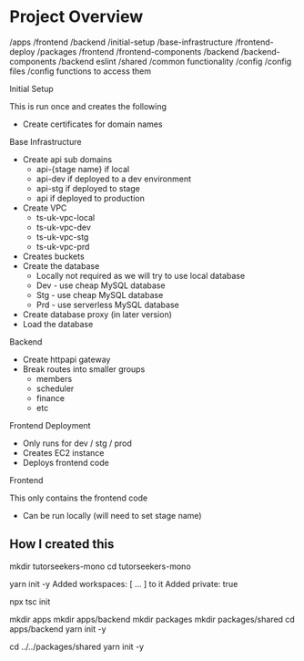 # Project Overview

/apps
    /frontend
    /backend
    /initial-setup
    /base-infrastructure
    /frontend-deploy
/packages
    /frontend
        /frontend-components
    /backend
        /backend-components
        /backend eslint
    /shared
        /common functionality
/config
    /config files
    /config functions to access them





Initial Setup

This is run once and creates the following

- Create certificates for domain names

Base Infrastructure

- Create api sub domains
    -   api-{stage name} if local
    -   api-dev if deployed to a dev environment
    -   api-stg if deployed to stage
    -   api if deployed to production
- Create VPC
    - ts-uk-vpc-local
    - ts-uk-vpc-dev
    - ts-uk-vpc-stg
    - ts-uk-vpc-prd
- Creates buckets
- Create the database
    -   Locally not required as we will try to use local database
    -   Dev - use cheap MySQL database
    -   Stg - use cheap MySQL database
    -   Prd - use serverless MySQL database
- Create database proxy (in later version)
- Load the database

Backend

- Create httpapi gateway
- Break routes into smaller groups
    -   members
    -   scheduler
    -   finance
    -   etc

Frontend Deployment

- Only runs for dev / stg / prod
- Creates EC2 instance
- Deploys frontend code

Frontend

This only contains the frontend code

- Can be run locally (will need to set stage name)



## How I created this

mkdir tutorseekers-mono
cd tutorseekers-mono

yarn init -y
Added workspaces: [ ... ] to it
Added private: true

npx tsc init 

mkdir apps
mkdir apps/backend
mkdir packages
mkdir packages/shared
cd apps/backend
yarn init -y

cd ../../packages/shared
yarn init -y




